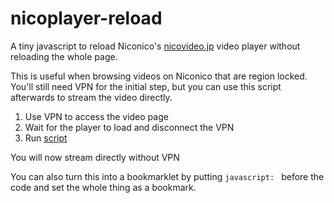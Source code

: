 # nicoplayer-reload
A tiny javascript to reload Niconico's [nicovideo.jp](http://nicovideo.jp) video player without reloading the whole page.

This is useful when browsing videos on Niconico that are region locked. You'll still need VPN for the initial step, but you can use this script afterwards to stream the video directly.

1. Use VPN to access the video page
2. Wait for the player to load and disconnect the VPN
3. Run [script](script.js)

You will now stream directly without VPN

You can also turn this into a bookmarklet by putting `javascript: ` before the code and set the whole thing as a bookmark.
